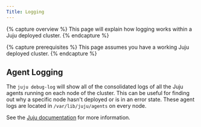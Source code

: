 ```yaml
---
Title: Logging
---
```


{% capture overview %}
This page will explain how logging works within a Juju deployed cluster.
{% endcapture %}

{% capture prerequisites %}
This page assumes you have a working Juju deployed cluster.
{% endcapture %}


## Agent Logging

The `juju debug-log` will show all of the consolidated logs of all the Juju agents running on each node of the cluster. This can be useful for finding out why a specific node hasn't deployed or is in an error state. These agent logs are located in `/var/lib/juju/agents` on every node. 

See the [Juju documentation](https://jujucharms.com/docs/stable/troubleshooting-logs) for more information.


